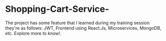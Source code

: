 # Shopping-Cart-Service-
The project has some feature that I learned during my training session they're as follows: JWT, Frontend using React.Js, Microservices, MongoDB, etc. Explore more to know!. 
